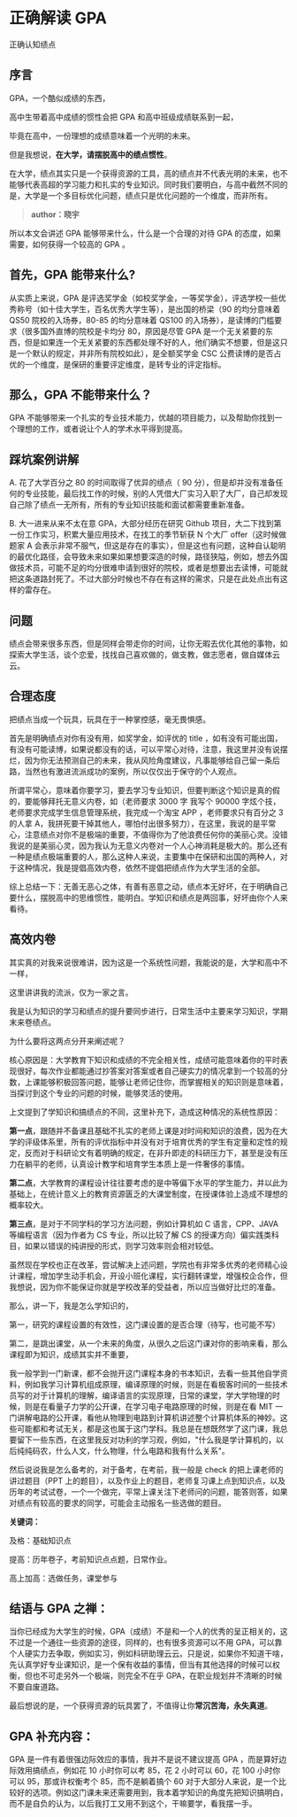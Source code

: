 # 正确解读 GPA

正确认知绩点

## 序言

GPA，一个酷似成绩的东西，

高中生带着高中成绩的惯性会把 GPA 和高中班级成绩联系到一起，

毕竟在高中，一份理想的成绩意味着一个光明的未来。

但是我想说，**在大学，请摆脱高中的绩点惯性**。

在大学，绩点其实只是一个获得资源的工具，高的绩点并不代表光明的未来，也不能够代表高超的学习能力和扎实的专业知识。同时我们要明白，与高中截然不同的是，大学是一个多目标优化问题，绩点只是优化问题的一个维度，而非所有。

> **author：晓宇**

所以本文会讲述 GPA 能够带来什么，什么是一个合理的对待 GPA 的态度，如果需要，如何获得一个较高的 GPA 。

## 首先，GPA 能带来什么?

从实质上来说，GPA 是评选奖学金（如校奖学金，一等奖学金），评选学校一些优秀称号（如十佳大学生，百名优秀大学生等），是出国的桥梁（90 的均分意味着 QS50 院校的入场券，80-85 的均分意味着 QS100 的入场券），是读博的门槛要求（很多国外直博的院校是卡均分 80，原因是尽管 GPA 是一个无关紧要的东西，但是如果连一个无关紧要的东西都处理不好的人，他们确实不想要，但是这只是一个默认的规定，并非所有院校如此），是全额奖学金 CSC 公费读博的是否占优的一个维度，是保研的重要评定维度，是转专业的评定指标。

## 那么，GPA 不能带来什么？

GPA 不能够带来一个扎实的专业技术能力，优越的项目能力，以及帮助你找到一个理想的工作，或者说让个人的学术水平得到提高。

## 踩坑案例讲解

A. 花了大学百分之 80 的时间取得了优异的绩点（ 90 分），但是却并没有准备任何的专业技能，最后找工作的时候，别的人凭借大厂实习入职了大厂，自己却发现自己除了绩点一无所有，所有的专业知识技能和面试都需要重新准备。

B. 大一进来从来不太在意 GPA，大部分经历在研究 Github 项目，大二下找到第一份工作实习，积累大量应用技术，在找工的季节斩获 N 个大厂 offer（这时候做题家 A 会表示非常不服气，但这是存在的事实），但是这也有问题，这种自认聪明的最优化路径，会导致未来如果如果想要深造的时候，路径狭隘，例如，想去外国做技术员，可能不足的均分很难申请到很好的院校，或者是想要出去读博，可能就把这条道路封死了。不过大部分时候也不存在有这样的需求，只是在此处点出有这样的雷存在。

## 问题

绩点会带来很多东西，但是同样会带走你的时间，让你无暇去优化其他的事物，如 探索大学生活，谈个恋爱，找找自己喜欢做的，做支教，做志愿者，做自媒体云云。

## 合理态度

把绩点当成一个玩具，玩具在于一种掌控感，毫无畏惧感。

首先是明确绩点对你有没有用，如奖学金，如评优的 title ，如有没有可能出国，有没有可能读博，如果说都没有的话，可以平常心对待，注意，我这里并没有说摆烂，因为你无法预测自己的未来，我从风险角度建议，凡事能够给自己留一条后路，当然也有激进流派成功的案例，所以仅仅出于保守的个人观点。

所谓平常心，意味着你要学习，要去学习专业知识，但要判断这个知识是真的假的，要能够拜托无意义内卷，如（老师要求 3000 字 我写个 90000 字炫个技， 老师要求完成学生信息管理系统，我完成一个淘宝 APP ，老师要求只有百分之 3 的人拿 A，我拼死要干掉其他人，哪怕付出很多努力），在这里，我说的是平常心，注意绩点对你不是极端的重要，不值得你为了他浪费任何你的美丽心灵。没错我说的是美丽心灵，因为我认为无意义内卷对一个人心神消耗是极大的。那么还有一种是绩点极端重要的人，那么这种人来说，主要集中在保研和出国的两种人，对于这种情况，我是提倡高效内卷，依然不提倡把绩点作为大学生活的全部。

综上总结一下：无善无恶心之体，有善有恶意之动，绩点本无好坏，在于明确自己要什么，摆脱高中的思维惯性，能明白。学知识和绩点是两回事，好坏由你个人来看待。

## 高效内卷

其实真的对我来说很难讲，因为这是一个系统性问题，我能说的是，大学和高中不一样，

这里讲讲我的流派，仅为一家之言。

我是认为知识的学习和绩点的提升要同步进行，日常生活中主要来学习知识，学期末来卷绩点。

为什么要将这两点分开来阐述呢？

核心原因是：大学教育下知识和成绩的不完全相关性，成绩可能意味着你的平时表现很好，每次作业都能通过抄答案对答案或者自己硬实力的情况拿到一个较高的分数，上课能够积极回答问题，能够让老师记住你，而掌握相关的知识则是意味着，当探讨到这个专业的问题的时候，能够灵活的使用。

上文提到了学知识和搞绩点的不同，这里补充下，造成这种情况的系统性原因：

**第一点**，跟随并不备课且基础不扎实的老师上课是对时间和知识的浪费，因为在大学的评级体系里，所有的评优指标中并没有对于培育优秀的学生有定量和定性的规定，反而对于科研论文有着明确的规定，在非升即走的科研压力下，甚至是没有压力在躺平的老师，认真设计教学和培育学生本质上是一件奢侈的事情。

**第二点**，大学教育的课程设计往往要考虑的是中等偏下水平的学生能力，并以此为基础上，在统计意义上的教育资源匮乏的大课堂制度，在授课体验上造成不理想的概率较大。

**第三点**，是对于不同学科的学习方法问题，例如计算机如 C 语言，CPP、JAVA 等编程语言（因为作者为 CS 专业，所以比较了解 CS 的授课方向）偏实践类科目，如果以错误的纯讲授的形式，则学习效率则会相对较低。

虽然现在学校也正在改革，尝试解决上述问题，学院也有非常多优秀的老师精心设计课程，增加学生动手机会，开设小班化课程，实行翻转课堂，增强校企合作，但我想说，因为你不能保证你就是学校改革的受益者，所以应当做好比烂的准备。

那么，讲一下，我是怎么学知识的，

第一，研究的课程设置的有效性，这门课设置的是否合理（待写，也可能不写）

第二，是跳出课堂，从一个未来的角度，从很久之后这门课对你的影响来看，那么课程即为知识，成绩其实并不重要，

我一般学到一门新课，都不会抛开这门课程本身的书本知识，去看一些其他自学资料，例如我学习计算机组成原理，编译原理的时候，则是在看极客时间的一些技术员写的对于计算机的理解，编译语言的实现原理，日常的课堂，学大学物理的时候，则是在看量子力学的公开课，在学习电子电路原理的时候，则是在看 MIT 一门讲解电路的公开课，看他从物理到电路到计算机讲述整个计算机体系的神妙。这些可能都和考试无关，都是这也属于这门学科。我总是在想既然学了这门课，我总要留下一些东西，在这里我反对功利的学习观，例如，"什么我是学计算机的，以后纯纯码农，什么人文，什么物理，什么电路和我有什么关系"。

然后说说我是怎么备考的，对于备考，在考前，我一般是 check 的把上课老师的讲过题目（PPT 上的题目），以及作业上的题目，老师复习课上点到知识点，以及历年的考试试卷，一个一个做完，平常上课关注下老师问的问题，能答则答，如果对绩点有较高的要求的同学，可能会主动报名一些选做的题目。

**关键词：**

及格：基础知识点

提高：历年卷子，考前知识点点题，日常作业。

高上加高：选做任务，课堂参与

## 结语与 GPA 之禅：

当你已经成为大学生的时候，GPA（成绩）不是和一个人的优秀的呈正相关的，这不过是一个通往一些资源的途径，同样的，也有很多资源可以不用 GPA，可以靠个人硬实力去争取，例如实习，例如科研助理云云。只是说，如果你不知道干啥，先认真学好专业课知识，是一个保有收益的事情，但当有其他选择的时候可以权衡，但也不可走另外一个极端，则完全不在乎 GPA，在职业规划并不清晰的时候不要自废道路。

最后想说的是，一个获得资源的玩具罢了，不值得让你**常沉苦海，永失真道**。

## GPA 补充内容：

GPA 是一件有着很强边际效应的事情，我并不是说不建议提高 GPA ，而是算好边际效用搞绩点，例如花 10 小时你可以考 85，花 2 小时可以 60，花 100 小时你可以 95，那或许权衡考个 85，而不是躺着搞个 60 对于大部分人来说，是一个比较好的选项。例如这门课未来还需要用到，我本着学知识的角度先把知识搞明白，而不是自负的认为，以后我打工又用不到这个，干嘛要学，看我摆一手。

